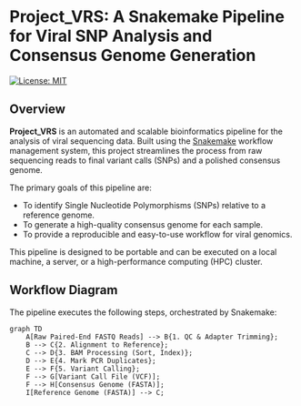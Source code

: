 # Project_VRS: A Snakemake Pipeline for Viral SNP Analysis and Consensus Genome Generation

[![License: MIT](https://img.shields.io/badge/License-MIT-yellow.svg)](https://opensource.org/licenses/MIT)

## Overview

**Project_VRS** is an automated and scalable bioinformatics pipeline for the analysis of viral sequencing data. Built using the [Snakemake](https://snakemake.readthedocs.io/) workflow management system, this project streamlines the process from raw sequencing reads to final variant calls (SNPs) and a polished consensus genome.

The primary goals of this pipeline are:
- To identify Single Nucleotide Polymorphisms (SNPs) relative to a reference genome.
- To generate a high-quality consensus genome for each sample.
- To provide a reproducible and easy-to-use workflow for viral genomics.

This pipeline is designed to be portable and can be executed on a local machine, a server, or a high-performance computing (HPC) cluster.

## Workflow Diagram

The pipeline executes the following steps, orchestrated by Snakemake:

```mermaid
graph TD
    A[Raw Paired-End FASTQ Reads] --> B{1. QC & Adapter Trimming};
    B --> C{2. Alignment to Reference};
    C --> D{3. BAM Processing (Sort, Index)};
    D --> E{4. Mark PCR Duplicates};
    E --> F{5. Variant Calling};
    F --> G[Variant Call File (VCF)];
    F --> H[Consensus Genome (FASTA)];
    I[Reference Genome (FASTA)] --> C;